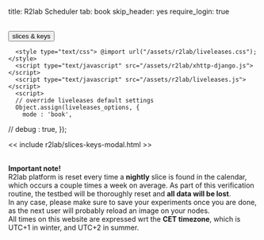 title: R2lab Scheduler
tab: book
skip_header: yes
require_login: true

<div class="container">
  <div class="row">
    <div class="col-md-12">
      <div id='messages' style="display: none" class="" role="alert">
        <a class="close" onclick="$('.alert').hide()">×</a>
      </div>
      <div id='loading' style="display: none" class="alert alert-info" role="alert">
        <strong>Be patient!</strong> Loading information from server...
      </div>
    </div>
  </div>
  <br />
  <div class="row" id="all">
    <div class="col-md-2 no-padding">
      <div id="wrap">
        <div id="manage-slices-keys" class="book">
          <button type="button" data-toggle="modal" data-target="#slices_keys_modal"
	          class="fc-button fc-state-default fc-corner-left fc-corner-right slices-keys">
		  slices & keys <span class='fa fa-gear'></span>
	  </button>
        </div>
        <div id="my-slices" class="book"></div>
        <div style="clear:both"></div>
      </div>
    </div>
    <div class="col-md-10">
      <div id="liveleases_container" class="book"></div>
      <script type="text/javascript" src="/assets/js/moment.min.js"></script>
      <script type="text/javascript" src="/assets/js/moment-round.js"></script>
      <script type="text/javascript" src="/assets/js/jquery-ui.fullcalendar-custom.min.js"></script>
      <script type="text/javascript" src="/assets/js/fullcalendar.min.js"></script>
      <script type="text/javascript" src="/assets/js/jquery.cookie-v141.min.js"></script>
      <style type="text/css"> @import url("/assets/css/fullcalendar.css"); </style>

      <style type="text/css"> @import url("/assets/r2lab/liveleases.css"); </style>
      <script type="text/javascript" src="/assets/r2lab/xhttp-django.js"></script>
      <script type="text/javascript" src="/assets/r2lab/liveleases.js"></script>
      <script>
      // override liveleases default settings 
      Object.assign(liveleases_options, {
        mode : 'book',
//      debug : true,
      });
      </script>
      <div id="current-slice" data-current-slice-color="#000"></div>
    </div>
  </div>

<!-- defines slices_keys_modal -->
<< include r2lab/slices-keys-modal.html >>

<br/>

<div class="alert alert-danger" role="alert" markdown="1">
<strong>Important note!</strong>
<br/>
R2lab platform is reset every time a <strong>nightly</strong> slice is found in the calendar,
which occurs a couple times a week on average.
As part of this verification routine, the testbed will be thoroughly reset and <strong>all data will be lost</strong>.
<br/>
In any case, please make sure to save your experiments once you are done,
as the next user will probably reload an image on your nodes.
<br/>
All times on this website are expressed wrt the <strong>CET timezone</strong>,
which is UTC+1 in winter, and UTC+2 in summer.
</div>

</div>

